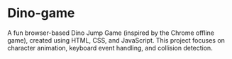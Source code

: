 # Dino-game
A fun browser-based Dino Jump Game (inspired by the Chrome offline game), created using HTML, CSS, and JavaScript. This project focuses on character animation, keyboard event handling, and collision detection.
